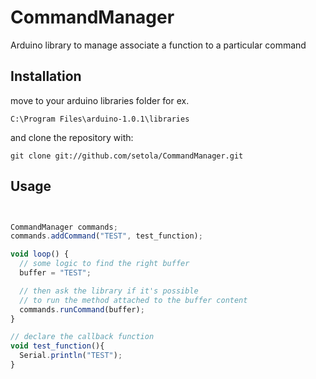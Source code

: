 CommandManager
==============

Arduino library to manage associate a function to a particular command

Installation
------------

move to your arduino libraries folder
for ex. 

````
C:\Program Files\arduino-1.0.1\libraries
````

and clone the repository with:

````
git clone git://github.com/setola/CommandManager.git
````


Usage
-----

````javascript


CommandManager commands;
commands.addCommand("TEST", test_function);

void loop() {
  // some logic to find the right buffer
  buffer = "TEST";

  // then ask the library if it's possible
  // to run the method attached to the buffer content
  commands.runCommand(buffer);
}

// declare the callback function
void test_function(){
  Serial.println("TEST");
}

````



